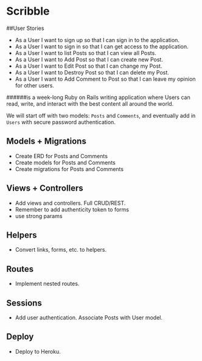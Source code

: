 # Scribble 


##User Stories

- As a User I want to sign up so that I can sign in to the application. 
- As a User I want to sign in so that I can get access to the application.
- As a User I want to list Posts so that I can view all Posts.
- As a User I want to Add Post so that I can create new Post. 
- As a User I want to Edit Post so that I can change my Post.
- As a User I want to Destroy Post so that I can delete my Post.
- As a User I want to Add Comment to Post so that I can leave my opinion for other users.


######is a week-long Ruby on Rails writing application where Users can read, write, and interact
with the best content all around the world.

We will start off with two models: `Posts` and `Comments`, and eventually
add in `Users` with secure password authentication.

## Models + Migrations 

- Create ERD for Posts and Comments
- Create models for Posts and Comments
- Create migrations for Posts and Comments

## Views + Controllers 

- Add views and controllers. Full CRUD/REST.
- Remember to add authenticity token to forms
- use strong params

## Helpers 

- Convert links, forms, etc. to helpers.

## Routes 

- Implement nested routes.

## Sessions 

- Add user authentication. Associate Posts with User model.

## Deploy 

- Deploy to Heroku.
